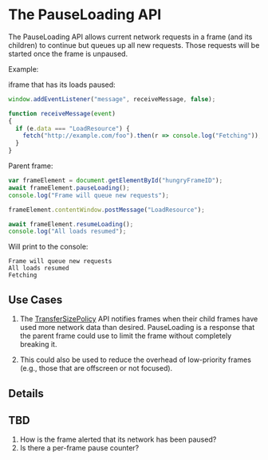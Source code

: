 # The PauseLoading API
The PauseLoading API allows current network requests in a frame (and its children) to continue but queues up all new requests. Those requests will be started once the frame is unpaused.

Example:

iframe that has its loads paused:
```javascript
window.addEventListener("message", receiveMessage, false);

function receiveMessage(event)
{
  if (e.data === "LoadResource") {
    fetch("http://example.com/foo").then(r => console.log("Fetching"));
  }
}
```

Parent frame:
```javascript
var frameElement = document.getElementById("hungryFrameID");
await frameElement.pauseLoading();
console.log("Frame will queue new requests");

frameElement.contentWindow.postMessage("LoadResource");

await frameElement.resumeLoading();
console.log("All loads resumed");
```

Will print to the console:
```text
Frame will queue new requests
All loads resumed
Fetching
```

## Use Cases

1. The [TransferSizePolicy](https://github.com/WICG/transfer-size-policy) API notifies frames when their child frames have used more network data than desired. PauseLoading is a response that the parent frame could use to limit the frame without completely breaking it.

1. This could also be used to reduce the overhead of low-priority frames (e.g., those that are offscreen or not focused).

## Details


## TBD
1. How is the frame alerted that its network has been paused? 
2. Is there a per-frame pause counter?
